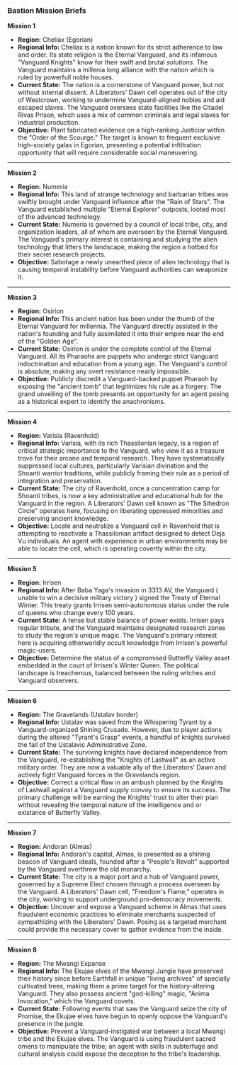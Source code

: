 ### Bastion Mission Briefs

**Mission 1**
* **Region:** Cheliax (Egorian)
* **Regional Info:** Cheliax is a nation known for its strict adherence to law and order. Its state religion is the Eternal Vanguard, and its infamous "Vanguard Knights" know for their swift and brutal *solutions*. The Vanguard maintains a millenia long alliance with the nation which is ruled by powerfull noble houses.
* **Current State:** The nation is a cornerstone of Vanguard power, but not without internal dissent. A Liberators' Dawn cell operates out of the city of Westcrown, working to undermine Vanguard-aligned nobles and aid escaped slaves. The Vanguard oversees state facilities like the Citadel Rivas Prison, which uses a mix of common criminals and legal slaves for industrial production.
* **Objective:** Plant fabricated evidence on a high-ranking Justiciar within the "Order of the Scourge." The target is known to frequent exclusive high-society galas in Egorian, presenting a potential infiltration opportunity that will require considerable social maneuvering.

---

**Mission 2**
* **Region:** Numeria
* **Regional Info:** This land of strange technology and barbarian tribes was swiftly brought under Vanguard influence after the "Rain of Stars". The Vanguard established multiple "Eternal Explorer" outposts, looted most of the advanced technology.
* **Current State:** Numeria is governed by a council of local tribe, city, and organization leaders, all of whom are overseen by the Eternal Vanguard. The Vanguard's primary interest is containing and studying the alien technology that litters the landscape, making the region a hotbed for their secret research projects.
* **Objective:** Sabotage a newly unearthed piece of alien technology that is causing temporal instability before Vanguard authorities can weaponize it. 

---

**Mission 3**
* **Region:** Osirion
* **Regional Info:** This ancient nation has been under the thumb of the Eternal Vanguard for millennia. The Vanguard directly assisted in the nation's founding and fully assimilated it into their empire near the end of the "Golden Age".
* **Current State:** Osirion is under the complete control of the Eternal Vanguard. All its Pharaohs are puppets who undergo strict Vanguard indoctrination and education from a young age. The Vanguard's control is absolute, making any overt resistance nearly impossible.
* **Objective:** Publicly discredit a Vanguard-backed puppet Pharaoh by exposing the "ancient tomb" that legitimizes his rule as a forgery. The grand unveiling of the tomb presents an opportunity for an agent posing as a historical expert to identify the anachronisms.

---

**Mission 4**
* **Region:** Varisia (Ravenhold)
* **Regional Info:** Varisia, with its rich Thassilonian legacy, is a region of critical strategic importance to the Vanguard, who view it as a treasure trove for their arcane and temporal research. They have systematically suppressed local cultures, particularly Varisian divination and the Shoanti warrior traditions, while publicly framing their rule as a period of integration and preservation.
* **Current State:** The city of Ravenhold, once a concentration camp for Shoanti tribes, is now a key administrative and educational hub for the Vanguard in the region. A Liberators' Dawn cell known as "The Sihedron Circle" operates here, focusing on liberating oppressed minorities and preserving ancient knowledge.
* **Objective:** Locate and neutralize a Vanguard cell in Ravenhold that is attempting to reactivate a Thassilonian artifact designed to detect Deja Vu individuals. An agent with experience in urban environments may be able to locate the cell, which is operating covertly within the city.

---

**Mission 5**
* **Region:** Irrisen
* **Regional Info:** After Baba Yaga's invasion in 3313 AV, the Vanguard ( unable to win a decisive military victory ) signed the Treaty of Eternal Winter. This treaty grants Irrisen semi-autonomous status under the rule of queens who change every 100 years.
* **Current State:** A tense but stable balance of power exists. Irrisen pays regular tribute, and the Vanguard maintains designated research zones to study the region's unique magic. The Vanguard's primary interest here is acquiring otherworldly occult knowledge from Irrisen's powerful magic-users.
* **Objective:** Determine the status of a compromised Butterfly Valley asset embedded in the court of Irrisen's Winter Queen. The political landscape is treacherous, balanced between the ruling witches and Vanguard observers.

---

**Mission 6**
* **Region:** The Gravelands (Ustalav border)
* **Regional Info:** Ustalav was saved from the Whispering Tyrant by a Vanguard-organized Shining Crusade. However, due to player actions during the altered "Tyrant's Grasp" events, a handful of knights survived the fall of the Ustalavic Administrative Zone.
* **Current State:** The surviving knights have declared independence from the Vanguard, re-establishing the "Knights of Lastwall" as an active military order. They are now a valuable ally of the Liberators' Dawn and actively fight Vanguard forces in the Gravelands region.
* **Objective:** Correct a critical flaw in an ambush planned by the Knights of Lastwall against a Vanguard supply convoy to ensure its success. The primary challenge will be earning the Knights' trust to alter their plan without revealing the temporal nature of the intelligence and or existance of Butterfly Valley.

---

**Mission 7**
* **Region:** Andoran (Almas)
* **Regional Info:** Andoran's capital, Almas, is presented as a shining beacon of Vanguard ideals, founded after a "People's Revolt" supported by the Vanguard overthrew the old monarchy.
* **Current State:** The city is a major port and a hub of Vanguard power, governed by a Supreme Elect chosen through a process overseen by the Vanguard. A Liberators' Dawn cell, "Freedom's Flame," operates in the city, working to support underground pro-democracy movements.
* **Objective:** Uncover and expose a Vanguard scheme in Almas that uses fraudulent economic practices to eliminate merchants suspected of sympathizing with the Liberators' Dawn. Posing as a targeted merchant could provide the necessary cover to gather evidence from the inside.

---

**Mission 8**
* **Region:** The Mwangi Expanse
* **Regional Info:** The Ekujae elves of the Mwangi Jungle have preserved their history since before Earthfall in unique "living archives" of specially cultivated trees, making them a prime target for the history-altering Vanguard. They also possess ancient "god-killing" magic, "Anima Invocation," which the Vanguard covets.
* **Current State:** Following events that saw the Vanguard seize the city of Promise, the Ekujae elves have begun to openly oppose the Vanguard's presence in the jungle.
* **Objective:** Prevent a Vanguard-instigated war between a local Mwangi tribe and the Ekujae elves. The Vanguard is using fraudulent sacred omens to manipulate the tribe; an agent with skills in subterfuge and cultural analysis could expose the deception to the tribe's leadership.